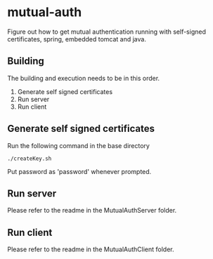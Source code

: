 # mutual-auth
Figure out how to get mutual authentication running with self-signed certificates, spring, embedded tomcat and java.

## Building
The building and execution needs to be in this order.
1. Generate self signed certificates
2. Run server
3. Run client

## Generate self signed certificates
Run the following command in the base directory
```
./createKey.sh
```
Put password as 'password' whenever prompted.

## Run server
Please refer to the readme in the MutualAuthServer folder.

## Run client
Please refer to the readme in the MutualAuthClient folder.

